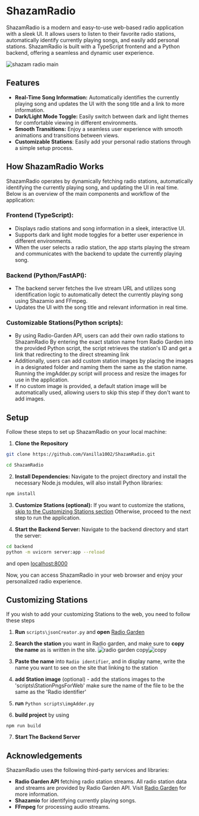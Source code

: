 # ShazamRadio

ShazamRadio is a modern and easy-to-use web-based radio application with a sleek UI. It allows users to listen to their favorite radio stations, automatically identify currently playing songs, and easily add personal stations. ShazamRadio is built with a TypeScript frontend and a Python backend, offering a seamless and dynamic user experience.

![shazam radio main](https://github.com/user-attachments/assets/53f89650-9cc4-4a94-92e7-9e31040f64d2)



## Features
- **Real-Time Song Information:** Automatically identifies the currently playing song and updates the UI with the song title and a link to more information.
- **Dark/Light Mode Toggle:** Easily switch between dark and light themes for comfortable viewing in different environments.
- **Smooth Transitions:** Enjoy a seamless user experience with smooth animations and transitions between views.
- **Customizable Stations**: Easily add your personal radio stations through a simple setup process.



## How ShazamRadio Works
ShazamRadio operates by dynamically fetching radio stations, automatically identifying the currently playing song, and updating the UI in real time. Below is an overview of the main components and workflow of the application:

### Frontend (TypeScript):

* Displays radio stations and song information in a sleek, interactive UI.
* Supports dark and light mode toggles for a better user experience in different    environments.
* When the user selects a radio station, the app starts playing the stream and communicates with the backend to update the currently playing song.

### Backend (Python/FastAPI):

* The backend server fetches the live stream URL and utilizes song identification logic to automatically detect the currently playing song using Shazamio and FFmpeg.
* Updates the UI with the song title and relevant information in real time.

### Customizable Stations(Python scripts):
* By using Radio-Garden API, users can add their own radio stations to ShazamRadio  By entering the exact station name from Radio Garden into the provided Python script, the script retrieves the station's ID and get a link that redirecting to the direct streaming link
* Additionally, users can add custom station images by placing the images in a designated folder and naming them the same as the station name. Running the imgAdder.py script will process and resize the images for use in the application.
* If no custom image is provided, a default station image will be automatically used, allowing users to skip this step if they don't want to add images.


## Setup
Follow these steps to set up ShazamRadio on your local machine:
1. **Clone the Repository**
```bash
git clone https://github.com/Vanilla1002/ShazamRadio.git

cd ShazamRadio
```
2. **Install Dependencies:** Navigate to the project directory and install the necessary Node.js modules, will also install Python libraries:

```bash
npm install
```

3. **Customize Stations (optional):** If you want to customize the stations, [skip to the Customizing Stations section](#customizing-stations) Otherwise, proceed to the next step to run the application.

4. **Start the Backend Server:** Navigate to the backend directory and start the server:
```bash
cd backend
python -m uvicorn server:app --reload
```
and open [localhost:8000](http://localhost:8000/)

Now, you can access ShazamRadio in your web browser and enjoy your personalized radio experience.
## Customizing Stations
If you wish to add your customizing Stations to the web, you need to follow these steps
1. **Run** `scripts\jsonCreator.py` and **open** [Radio Garden](https://radio.garden/)

2. **Search the station** you want in Radio garden, and make sure to **copy the name** as is written in the site.
![radio garden copy](https://github.com/user-attachments/assets/ae28760c-dc0b-419f-b9ae-06c6b767d627)![copy](https://github.com/user-attachments/assets/465a1798-a5f3-40ae-90dc-fe39dfdfb048)


4. **Paste the name** into `Radio identifier`, and in display name, write the name you want to see on the site that linking to the station

5. **add Station image** (optional)  - add the stations images to the 'scripts\StationPngsForWeb' make sure the name of the file to be the same as the 'Radio identifier'

6. **run** `Python scripts\imgAdder.py`

7. **build project** by using
```shell
npm run build 
```
7. **Start The Backend Server**



## Acknowledgements

 ShazamRadio uses the following third-party services and libraries:

- **Radio Garden API**  fetching radio station streams. All radio station data and streams are provided by Radio Garden API. Visit [Radio Garden](https://radio.garden) for more information.
- **Shazamio** for identifying currently playing songs.
- **FFmpeg** for processing audio streams.
